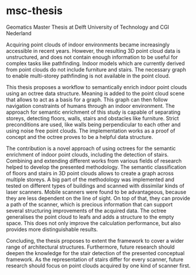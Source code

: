 # msc-thesis
Geomatics Master Thesis at Delft University of Technology and CGI Nederland

Acquiring point clouds of indoor environments became increasingly accessible in recent years. However, the resulting 3D point cloud data is unstructured, and does not contain enough information to be useful for complex tasks like pathfinding. Indoor models which are currently derived from point clouds do not include furniture and stairs. The necessary graph to enable multi-storey pathfinding is not available in the point cloud.

This thesis proposes a workflow to semantically enrich indoor point clouds using an octree data structure. Meaning is added to the point cloud scene that allows to act as a basis for a graph. This graph can then follow navigation constraints of humans through an indoor environment. The approach for semantic enrichment of this study is capable of separating storeys, detecting floors, walls, stairs and obstacles like furniture. Strict preconditions are used, like walls being perpendicular to each other and using noise free point clouds. The implementation works as a proof of concept and the octree proves to be a helpful data structure.

The contribution is a novel approach of using octrees for the semantic enrichment of indoor point clouds, including the detection of stairs. Combining and extending different works from various fields of research helped to develop the presented methodology. The semantic classification of floors and stairs in 3D point clouds allows to create a graph across multiple storeys. A big part of the methodology was implemented and tested on different types of buildings and scanned with dissimilar kinds of laser scanners. Mobile scanners were found to be advantageous, because they are less dependent on the line of sight. On top of that, they can provide a path of the scanner, which is precious information that can support several structuring improvements of the acquired data. The octree generalises the point cloud to leafs and adds a structure to the empty space. This does not only improve the calculation performance, but also provides more distinguishable results.

Concluding, the thesis proposes to extent the framework to cover a wider range of architectural structures. Furthermore, future research should deepen the knowledge for the stair detection of the presented conceptual framework. As the representation of stairs differ for every scanner, future research should focus on point clouds acquired by one kind of scanner first.
